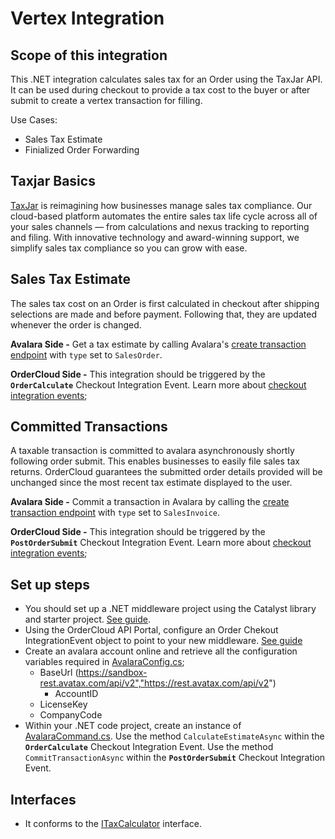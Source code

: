 ﻿# Vertex Integration 

## Scope of this integration
This .NET integration calculates sales tax for an Order using the TaxJar API. It can be used during checkout to provide a tax cost to the buyer or after submit to create a vertex transaction for filling. 

Use Cases:
- Sales Tax Estimate
- Finialized Order Forwarding 

## Taxjar Basics 
[TaxJar](https://www.taxjar.com/) is reimagining how businesses manage sales tax compliance. Our cloud-based platform automates the entire sales tax life cycle across all of your sales channels — from calculations and nexus tracking to reporting and filing. With innovative technology and award-winning support, we simplify sales tax compliance so you can grow with ease.

## Sales Tax Estimate
The sales tax cost on an Order is first calculated in checkout after shipping selections are made and before payment. Following that, they are updated whenever the order is changed. 

**Avalara Side -** Get a tax estimate by calling Avalara's [create transaction endpoint](https://developer.avalara.com/api-reference/avatax/rest/v2/methods/Transactions/CreateTransaction) with `type` set to `SalesOrder`.

**OrderCloud Side -** This integration should be triggered by the **`OrderCalculate`** Checkout Integration Event. Learn more about [checkout integration events](https://ordercloud.io/knowledge-base/order-checkout-integration); 

## Committed Transactions
A taxable transaction is committed to avalara asynchronously shortly following order submit. This enables businesses to easily file sales tax returns. OrderCloud guarantees the submitted order details provided will be unchanged since the most recent tax estimate displayed to the user.

**Avalara Side -** Commit a transaction in Avalara by calling the  [create transaction endpoint](https://developer.avalara.com/api-reference/avatax/rest/v2/methods/Transactions/CreateTransaction) with `type` set to `SalesInvoice`.

**OrderCloud Side -** This integration should be triggered by the **`PostOrderSubmit`** Checkout Integration Event. Learn more about [checkout integration events](https://ordercloud.io/knowledge-base/order-checkout-integration); 

## Set up steps

- You should set up a .NET middleware project using the Catalyst library and starter project. [See guide](https://ordercloud.io/knowledge-base/start-dotnet-middleware-from-scratch).
- Using the OrderCloud API Portal, configure an Order Chekout IntegrationEvent object to point to your new middleware. [See guide](https://ordercloud.io/knowledge-base/order-checkout-integration)
- Create an avalara account online and retrieve all the configuration variables required in [AvalaraConfig.cs](./Avalara.cs); 
	- BaseUrl (https://sandbox-rest.avatax.com/api/v2","https://rest.avatax.com/api/v2")
    	- AccountID 
	- LicenseKey
	- CompanyCode
- Within your .NET code project, create an instance of [AvalaraCommand.cs](./AvalaraCommand.cs). Use the method `CalculateEstimateAsync` within the **`OrderCalculate`** Checkout Integration Event.  Use the method `CommitTransactionAsync` within the **`PostOrderSubmit`** Checkout Integration Event. 

## Interfaces

- It conforms to the [ITaxCalculator](../OrderCloud.Catalyst/Integrations/Interfaces/ITaxCalculator.cs) interface.
